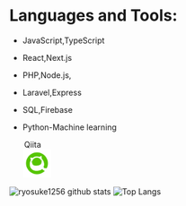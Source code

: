 # Languages and Tools:
- JavaScript,TypeScript
- React,Next.js     
- PHP,Node.js,  
- Laravel,Express  
- SQL,Firebase
- Python-Machine learning  

   &thinsp;Qiita  
<a href="https://qiita.com/e8750520"><img src="https://github.com/ryosuke1256/image/blob/main/Qiita.png" width=50px></a>  

![ryosuke1256 github stats](https://github-readme-stats.vercel.app/api?username=ryosuke1256&count_private=true&show_icons=true&theme=buefy)
![Top Langs](https://github-readme-stats.vercel.app/api/top-langs/?username=ryosuke1256&langs_count=8&theme=buefy&layout=compact)<br>
